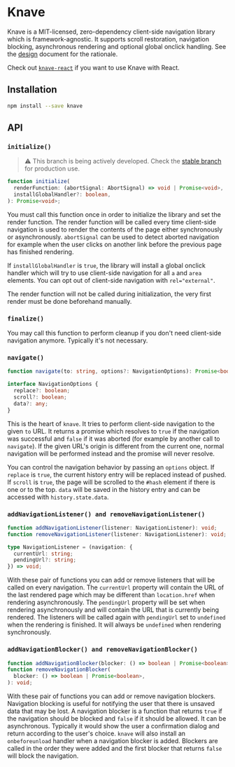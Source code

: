 # Knave

Knave is a MIT-licensed, zero-dependency client-side navigation library which is framework-agnostic. It supports scroll restoration, navigation blocking, asynchronous rendering and optional global onclick handling. See the [design](https://github.com/cyco130/knave/blob/main/design.md) document for the rationale.

Check out [`knave-react`](https://github.com/cyco130/knave/tree/main/packages/knave-react) if you want to use Knave with React.

## Installation

```sh
npm install --save knave
```

## API

### `initialize()`

> ⚠️ This branch is being actively developed. Check the [stable branch](https://github.com/cyco130/knave/tree/stable/packages/knave) for production use.

```ts
function initialize(
  renderFunction: (abortSignal: AbortSignal) => void | Promise<void>,
  installGlobalHandler?: boolean,
): Promise<void>;
```

You must call this function once in order to initialize the library and set the render function. The render function will be called every time client-side navigation is used to render the contents of the page either synchronously or asynchronously. `abortSignal` can be used to detect aborted navigation for example when the user clicks on another link before the previous page has finished rendering.

If `installGlobalHandler` is `true`, the library will install a global onclick handler which will try to use client-side navigation for all `a` and `area` elements. You can opt out of client-side navigation with `rel="external"`.

The render function will not be called during initialization, the very first render must be done beforehand manually.

### `finalize()`

You may call this function to perform cleanup if you don't need client-side navigation anymore. Typically it's not necessary.

### `navigate()`

```ts
function navigate(to: string, options?: NavigationOptions): Promise<boolean>;

interface NavigationOptions {
  replace?: boolean;
  scroll?: boolean;
  data?: any;
}
```

This is the heart of `knave`. It tries to perform client-side navigation to the given `to` URL. It returns a promise which resolves to `true` if the navigation was successful and `false` if it was aborted (for example by another call to `navigate`). If the given URL's origin is different from the current one, normal navigation will be performed instead and the promise will never resolve.

You can control the navigation behavior by passing an `options` object. If `replace` is `true`, the current history entry will be replaced instead of pushed. If `scroll` is `true`, the page will be scrolled to the `#hash` element if there is one or to the top. `data` will be saved in the history entry and can be accessed with `history.state.data`.

### `addNavigationListener() and removeNavigationListener()`

```ts
function addNavigationListener(listener: NavigationListener): void;
function removeNavigationListener(listener: NavigationListener): void;

type NavigationListener = (navigation: {
  currentUrl: string;
  pendingUrl?: string;
}) => void;
```

With these pair of functions you can add or remove listeners that will be called on every navigation. The `currentUrl` property will contain the URL of the last rendered page which may be different than `location.href` when rendering asynchronously. The `pendingUrl` property will be set when rendering asynchronously and will contain the URL that is currently being rendered. The listeners will be called again with `pendingUrl` set to `undefined` when the rendering is finished. It will always be `undefined` when rendering synchronously.

### `addNavigationBlocker() and removeNavigationBlocker()`

```ts
function addNavigationBlocker(blocker: () => boolean | Promise<boolean>): void;
function removeNavigationBlocker(
  blocker: () => boolean | Promise<boolean>,
): void;
```

With these pair of functions you can add or remove navigation blockers. Navigation blocking is useful for notifying the user that there is unsaved data that may be lost. A navigation blocker is a function that returns `true` if the navigation should be blocked and `false` if it should be allowed. It can be asynchronous. Typically it would show the user a confirmation dialog and return according to the user's choice. `knave` will also install an `onbeforeunload` handler when a navigation blocker is added. Blockers are called in the order they were added and the first blocker that returns `false` will block the navigation.
